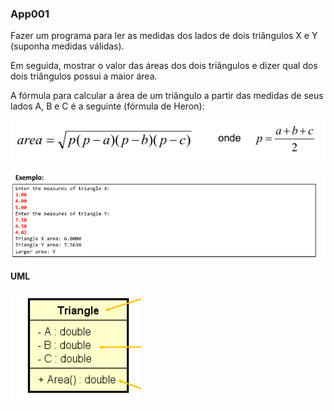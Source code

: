 ### App001

Fazer um programa para ler as medidas dos lados de dois triângulos X e Y (suponha medidas válidas).

Em seguida, mostrar o valor das áreas dos dois triângulos e dizer qual dos dois triângulos possui a maior área.

A fórmula para calcular a área de um triângulo a partir das medidas de seus lados A, B e C é a seguinte (fórmula de Heron):

![](../assets/b9e42c0a20b54d73ccba96ac61b6a5b9fb50ab20.png)

![](../assets/0513ff267de949979cd2a1f728bb875ae4e2f922.png)

**UML**

![](../assets/62b7c60f2edfa09683257b29e77f78ea7cbc3997.png)
